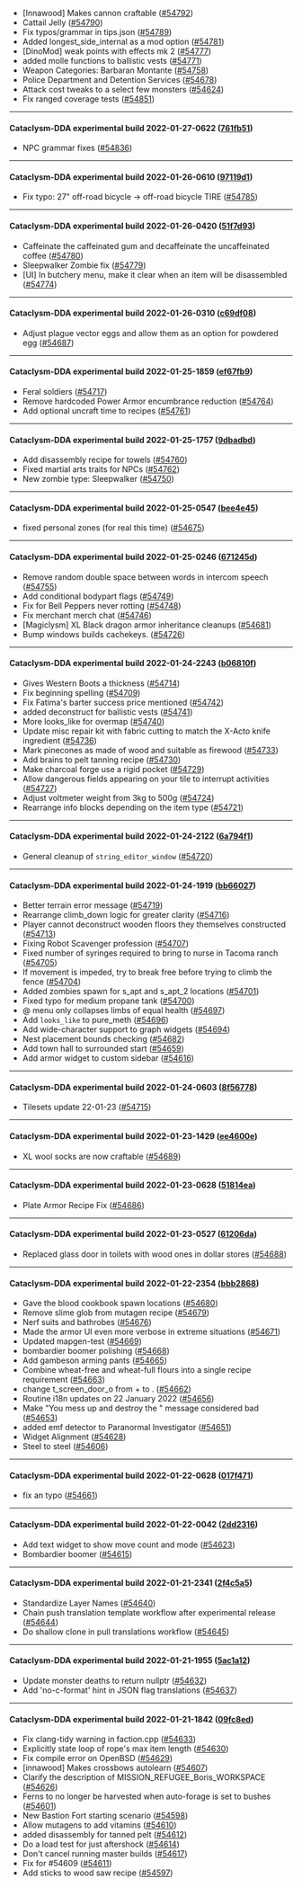 * [Innawood] Makes cannon craftable ([#54792](https://github.com/CleverRaven/Cataclysm-DDA/pull/54792))
* Cattail Jelly ([#54790](https://github.com/CleverRaven/Cataclysm-DDA/pull/54790))
* Fix typos/grammar in tips.json ([#54789](https://github.com/CleverRaven/Cataclysm-DDA/pull/54789))
* Added longest_side_internal as a mod option ([#54781](https://github.com/CleverRaven/Cataclysm-DDA/pull/54781))
* [DinoMod] weak points with effects mk 2 ([#54777](https://github.com/CleverRaven/Cataclysm-DDA/pull/54777))
* added molle functions to ballistic vests ([#54771](https://github.com/CleverRaven/Cataclysm-DDA/pull/54771))
* Weapon Categories: Barbaran Montante ([#54758](https://github.com/CleverRaven/Cataclysm-DDA/pull/54758))
* Police Department and Detention Services ([#54678](https://github.com/CleverRaven/Cataclysm-DDA/pull/54678))
* Attack cost tweaks to a select few monsters ([#54624](https://github.com/CleverRaven/Cataclysm-DDA/pull/54624))
* Fix ranged coverage tests ([#54851](https://github.com/CleverRaven/Cataclysm-DDA/pull/54851))

---

#### Cataclysm-DDA experimental build 2022-01-27-0622 ([761fb51](https://github.com/CleverRaven/Cataclysm-DDA/releases/tag/cdda-experimental-2022-01-27-0622))

* NPC grammar fixes ([#54836](https://github.com/CleverRaven/Cataclysm-DDA/pull/54836))

---

#### Cataclysm-DDA experimental build 2022-01-26-0610 ([97119d1](https://github.com/CleverRaven/Cataclysm-DDA/releases/tag/cdda-experimental-2022-01-26-0610))

* Fix typo: 27" off-road bicycle -> off-road bicycle TIRE ([#54785](https://github.com/CleverRaven/Cataclysm-DDA/pull/54785))

---

#### Cataclysm-DDA experimental build 2022-01-26-0420 ([51f7d93](https://github.com/CleverRaven/Cataclysm-DDA/releases/tag/cdda-experimental-2022-01-26-0420))

* Caffeinate the caffeinated gum and decaffeinate the uncaffeinated coffee ([#54780](https://github.com/CleverRaven/Cataclysm-DDA/pull/54780))
* Sleepwalker Zombie fix ([#54779](https://github.com/CleverRaven/Cataclysm-DDA/pull/54779))
* [UI] In butchery menu, make it clear when an item will be disassembled ([#54774](https://github.com/CleverRaven/Cataclysm-DDA/pull/54774))

---

#### Cataclysm-DDA experimental build 2022-01-26-0310 ([c69df08](https://github.com/CleverRaven/Cataclysm-DDA/releases/tag/cdda-experimental-2022-01-26-0310))

* Adjust plague vector eggs and allow them as an option for powdered egg ([#54687](https://github.com/CleverRaven/Cataclysm-DDA/pull/54687))

---

#### Cataclysm-DDA experimental build 2022-01-25-1859 ([ef67fb9](https://github.com/CleverRaven/Cataclysm-DDA/releases/tag/cdda-experimental-2022-01-25-1859))

* Feral soldiers ([#54717](https://github.com/CleverRaven/Cataclysm-DDA/pull/54717))
* Remove hardcoded Power Armor encumbrance reduction ([#54764](https://github.com/CleverRaven/Cataclysm-DDA/pull/54764))
* Add optional uncraft time to recipes ([#54761](https://github.com/CleverRaven/Cataclysm-DDA/pull/54761))

---

#### Cataclysm-DDA experimental build 2022-01-25-1757 ([9dbadbd](https://github.com/CleverRaven/Cataclysm-DDA/releases/tag/cdda-experimental-2022-01-25-1757))

* Add disassembly recipe for towels ([#54760](https://github.com/CleverRaven/Cataclysm-DDA/pull/54760))
* Fixed martial arts traits for NPCs ([#54762](https://github.com/CleverRaven/Cataclysm-DDA/pull/54762))
* New zombie type: Sleepwalker ([#54750](https://github.com/CleverRaven/Cataclysm-DDA/pull/54750))

---

#### Cataclysm-DDA experimental build 2022-01-25-0547 ([bee4e45](https://github.com/CleverRaven/Cataclysm-DDA/releases/tag/cdda-experimental-2022-01-25-0547))

* fixed personal zones (for real this time) ([#54675](https://github.com/CleverRaven/Cataclysm-DDA/pull/54675))

---

#### Cataclysm-DDA experimental build 2022-01-25-0246 ([671245d](https://github.com/CleverRaven/Cataclysm-DDA/releases/tag/cdda-experimental-2022-01-25-0246))

* Remove random double space between words in intercom speech ([#54755](https://github.com/CleverRaven/Cataclysm-DDA/pull/54755))
* Add conditional bodypart flags ([#54749](https://github.com/CleverRaven/Cataclysm-DDA/pull/54749))
* Fix for Bell Peppers never rotting ([#54748](https://github.com/CleverRaven/Cataclysm-DDA/pull/54748))
* Fix merchant merch chat ([#54746](https://github.com/CleverRaven/Cataclysm-DDA/pull/54746))
* [Magiclysm] XL Black dragon armor inheritance cleanups ([#54681](https://github.com/CleverRaven/Cataclysm-DDA/pull/54681))
* Bump windows builds cachekeys. ([#54726](https://github.com/CleverRaven/Cataclysm-DDA/pull/54726))

---

#### Cataclysm-DDA experimental build 2022-01-24-2243 ([b06810f](https://github.com/CleverRaven/Cataclysm-DDA/releases/tag/cdda-experimental-2022-01-24-2243))

* Gives Western Boots a thickness ([#54714](https://github.com/CleverRaven/Cataclysm-DDA/pull/54714))
* Fix beginning spelling ([#54709](https://github.com/CleverRaven/Cataclysm-DDA/pull/54709))
* Fix Fatima's barter success price mentioned ([#54742](https://github.com/CleverRaven/Cataclysm-DDA/pull/54742))
* added deconstruct for ballistic vests ([#54741](https://github.com/CleverRaven/Cataclysm-DDA/pull/54741))
* More looks_like for overmap ([#54740](https://github.com/CleverRaven/Cataclysm-DDA/pull/54740))
* Update misc repair kit with fabric cutting to match the X-Acto knife ingredient ([#54736](https://github.com/CleverRaven/Cataclysm-DDA/pull/54736))
* Mark pinecones as made of wood and suitable as firewood ([#54733](https://github.com/CleverRaven/Cataclysm-DDA/pull/54733))
* Add brains to pelt tanning recipe ([#54730](https://github.com/CleverRaven/Cataclysm-DDA/pull/54730))
* Make charcoal forge use a rigid pocket ([#54729](https://github.com/CleverRaven/Cataclysm-DDA/pull/54729))
* Allow dangerous fields appearing on your tile to interrupt activities ([#54727](https://github.com/CleverRaven/Cataclysm-DDA/pull/54727))
* Adjust voltmeter weight from 3kg to 500g ([#54724](https://github.com/CleverRaven/Cataclysm-DDA/pull/54724))
* Rearrange info blocks depending on the item type ([#54721](https://github.com/CleverRaven/Cataclysm-DDA/pull/54721))

---

#### Cataclysm-DDA experimental build 2022-01-24-2122 ([6a794f1](https://github.com/CleverRaven/Cataclysm-DDA/releases/tag/cdda-experimental-2022-01-24-2122))

* General cleanup of `string_editor_window` ([#54720](https://github.com/CleverRaven/Cataclysm-DDA/pull/54720))

---

#### Cataclysm-DDA experimental build 2022-01-24-1919 ([bb66027](https://github.com/CleverRaven/Cataclysm-DDA/releases/tag/cdda-experimental-2022-01-24-1919))

* Better terrain error message ([#54719](https://github.com/CleverRaven/Cataclysm-DDA/pull/54719))
* Rearrange climb_down logic for greater clarity ([#54716](https://github.com/CleverRaven/Cataclysm-DDA/pull/54716))
* Player cannot deconstruct wooden floors they themselves constructed ([#54713](https://github.com/CleverRaven/Cataclysm-DDA/pull/54713))
* Fixing Robot Scavenger profession ([#54707](https://github.com/CleverRaven/Cataclysm-DDA/pull/54707))
* Fixed number of syringes required to bring to nurse in Tacoma ranch ([#54705](https://github.com/CleverRaven/Cataclysm-DDA/pull/54705))
* If movement is impeded, try to break free before trying to climb the fence ([#54704](https://github.com/CleverRaven/Cataclysm-DDA/pull/54704))
* Added zombies spawn for s_apt and s_apt_2 locations ([#54701](https://github.com/CleverRaven/Cataclysm-DDA/pull/54701))
* Fixed typo for medium propane tank ([#54700](https://github.com/CleverRaven/Cataclysm-DDA/pull/54700))
* @ menu only collapses limbs of equal health ([#54697](https://github.com/CleverRaven/Cataclysm-DDA/pull/54697))
* Add `looks_like` to pure_meth ([#54696](https://github.com/CleverRaven/Cataclysm-DDA/pull/54696))
* Add wide-character support to graph widgets ([#54694](https://github.com/CleverRaven/Cataclysm-DDA/pull/54694))
* Nest placement bounds checking ([#54682](https://github.com/CleverRaven/Cataclysm-DDA/pull/54682))
* Add town hall to surrounded start ([#54659](https://github.com/CleverRaven/Cataclysm-DDA/pull/54659))
* Add armor widget to custom sidebar ([#54616](https://github.com/CleverRaven/Cataclysm-DDA/pull/54616))

---

#### Cataclysm-DDA experimental build 2022-01-24-0603 ([8f56778](https://github.com/CleverRaven/Cataclysm-DDA/releases/tag/cdda-experimental-2022-01-24-0603))

* Tilesets update 22-01-23 ([#54715](https://github.com/CleverRaven/Cataclysm-DDA/pull/54715))

---

#### Cataclysm-DDA experimental build 2022-01-23-1429 ([ee4600e](https://github.com/CleverRaven/Cataclysm-DDA/releases/tag/cdda-experimental-2022-01-23-1429))

* XL wool socks are now craftable ([#54689](https://github.com/CleverRaven/Cataclysm-DDA/pull/54689))

---

#### Cataclysm-DDA experimental build 2022-01-23-0628 ([51814ea](https://github.com/CleverRaven/Cataclysm-DDA/releases/tag/cdda-experimental-2022-01-23-0628))

* Plate Armor Recipe Fix ([#54686](https://github.com/CleverRaven/Cataclysm-DDA/pull/54686))

---

#### Cataclysm-DDA experimental build 2022-01-23-0527 ([61206da](https://github.com/CleverRaven/Cataclysm-DDA/releases/tag/cdda-experimental-2022-01-23-0527))

* Replaced glass door in toilets with wood ones in dollar stores ([#54688](https://github.com/CleverRaven/Cataclysm-DDA/pull/54688))

---

#### Cataclysm-DDA experimental build 2022-01-22-2354 ([bbb2868](https://github.com/CleverRaven/Cataclysm-DDA/releases/tag/cdda-experimental-2022-01-22-2354))

* Gave the blood cookbook spawn locations ([#54680](https://github.com/CleverRaven/Cataclysm-DDA/pull/54680))
* Remove slime glob from mutagen recipe ([#54679](https://github.com/CleverRaven/Cataclysm-DDA/pull/54679))
* Nerf suits and bathrobes ([#54676](https://github.com/CleverRaven/Cataclysm-DDA/pull/54676))
* Made the armor UI even more verbose in extreme situations ([#54671](https://github.com/CleverRaven/Cataclysm-DDA/pull/54671))
* Updated mapgen-test ([#54669](https://github.com/CleverRaven/Cataclysm-DDA/pull/54669))
* bombardier boomer polishing ([#54668](https://github.com/CleverRaven/Cataclysm-DDA/pull/54668))
* Add gambeson arming pants ([#54665](https://github.com/CleverRaven/Cataclysm-DDA/pull/54665))
* Combine wheat-free and wheat-full flours into a single recipe requirement ([#54663](https://github.com/CleverRaven/Cataclysm-DDA/pull/54663))
* change t_screen_door_o from + to . ([#54662](https://github.com/CleverRaven/Cataclysm-DDA/pull/54662))
* Routine i18n updates on 22 January 2022 ([#54656](https://github.com/CleverRaven/Cataclysm-DDA/pull/54656))
* Make "You mess up and destroy the <ITEM>" message considered bad ([#54653](https://github.com/CleverRaven/Cataclysm-DDA/pull/54653))
* added emf detector to Paranormal Investigator ([#54651](https://github.com/CleverRaven/Cataclysm-DDA/pull/54651))
* Widget Alignment ([#54628](https://github.com/CleverRaven/Cataclysm-DDA/pull/54628))
* Steel to steel ([#54606](https://github.com/CleverRaven/Cataclysm-DDA/pull/54606))

---

#### Cataclysm-DDA experimental build 2022-01-22-0628 ([017f471](https://github.com/CleverRaven/Cataclysm-DDA/releases/tag/cdda-experimental-2022-01-22-0628))

* fix an typo ([#54661](https://github.com/CleverRaven/Cataclysm-DDA/pull/54661))

---

#### Cataclysm-DDA experimental build 2022-01-22-0042 ([2dd2316](https://github.com/CleverRaven/Cataclysm-DDA/releases/tag/cdda-experimental-2022-01-22-0042))

* Add text widget to show move count and mode ([#54623](https://github.com/CleverRaven/Cataclysm-DDA/pull/54623))
* Bombardier boomer ([#54615](https://github.com/CleverRaven/Cataclysm-DDA/pull/54615))

---

#### Cataclysm-DDA experimental build 2022-01-21-2341 ([2f4c5a5](https://github.com/CleverRaven/Cataclysm-DDA/releases/tag/cdda-experimental-2022-01-21-2341))

* Standardize Layer Names ([#54640](https://github.com/CleverRaven/Cataclysm-DDA/pull/54640))
* Chain push translation template workflow after experimental release ([#54644](https://github.com/CleverRaven/Cataclysm-DDA/pull/54644))
* Do shallow clone in pull translations workflow ([#54645](https://github.com/CleverRaven/Cataclysm-DDA/pull/54645))

---

#### Cataclysm-DDA experimental build 2022-01-21-1955 ([5ac1a12](https://github.com/CleverRaven/Cataclysm-DDA/releases/tag/cdda-experimental-2022-01-21-1955))

* Update monster deaths to return nullptr ([#54632](https://github.com/CleverRaven/Cataclysm-DDA/pull/54632))
* Add 'no-c-format' hint in JSON flag translations ([#54637](https://github.com/CleverRaven/Cataclysm-DDA/pull/54637))

---

#### Cataclysm-DDA experimental build 2022-01-21-1842 ([09fc8ed](https://github.com/CleverRaven/Cataclysm-DDA/releases/tag/cdda-experimental-2022-01-21-1842))

* Fix clang-tidy warning in faction.cpp ([#54633](https://github.com/CleverRaven/Cataclysm-DDA/pull/54633))
* Explicitly state loop of rope's max item length ([#54630](https://github.com/CleverRaven/Cataclysm-DDA/pull/54630))
* Fix compile error on OpenBSD ([#54629](https://github.com/CleverRaven/Cataclysm-DDA/pull/54629))
* [innawood] Makes crossbows autolearn ([#54607](https://github.com/CleverRaven/Cataclysm-DDA/pull/54607))
* Clarify the description of MISSION_REFUGEE_Boris_WORKSPACE ([#54626](https://github.com/CleverRaven/Cataclysm-DDA/pull/54626))
* Ferns to no longer be harvested when auto-forage is set to bushes ([#54601](https://github.com/CleverRaven/Cataclysm-DDA/pull/54601))
* New Bastion Fort starting scenario ([#54598](https://github.com/CleverRaven/Cataclysm-DDA/pull/54598))
* Allow mutagens to add vitamins ([#54610](https://github.com/CleverRaven/Cataclysm-DDA/pull/54610))
* added disassembly for tanned pelt ([#54612](https://github.com/CleverRaven/Cataclysm-DDA/pull/54612))
* Do a load test for just aftershock ([#54614](https://github.com/CleverRaven/Cataclysm-DDA/pull/54614))
* Don't cancel running master builds ([#54617](https://github.com/CleverRaven/Cataclysm-DDA/pull/54617))
* Fix for #54609 ([#54611](https://github.com/CleverRaven/Cataclysm-DDA/pull/54611))
* Add sticks to wood saw recipe ([#54597](https://github.com/CleverRaven/Cataclysm-DDA/pull/54597))
